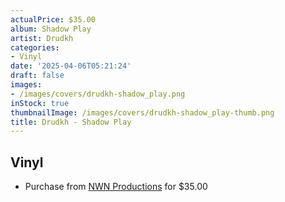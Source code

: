 ```yaml
---
actualPrice: $35.00
album: Shadow Play
artist: Drudkh
categories:
- Vinyl
date: '2025-04-06T05:21:24'
draft: false
images:
- /images/covers/drudkh-shadow_play.png
inStock: true
thumbnailImage: /images/covers/drudkh-shadow_play-thumb.png
title: Drudkh - Shadow Play
---
```


## Vinyl
* Purchase from [NWN Productions](http://shop.nwnprod.com/index.php?route=product/product&path=75&product_id=60974&sort=pd.name&order=ASC) for $35.00
